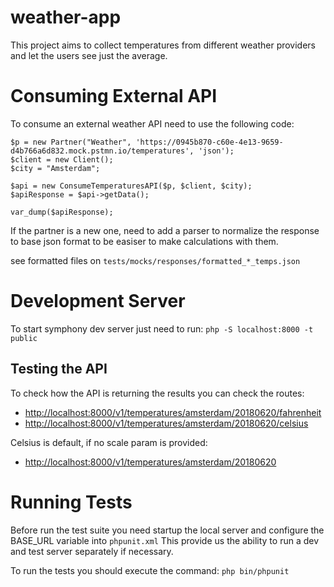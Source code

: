 # weather-app
This project aims to collect temperatures from different weather providers and let the users see just the average.

# Consuming External API
To consume an external weather API need to use the following code:

```
$p = new Partner("Weather", 'https://0945b870-c60e-4e13-9659-d4b766a6d832.mock.pstmn.io/temperatures', 'json');
$client = new Client();
$city = "Amsterdam";

$api = new ConsumeTemperaturesAPI($p, $client, $city);
$apiResponse = $api->getData();

var_dump($apiResponse);
```

If the partner is a new one, need to add a parser to normalize the response to base json format to be easiser to make calculations with them.

see formatted files on `tests/mocks/responses/formatted_*_temps.json`

# Development Server
To start symphony dev server just need to run: `php -S localhost:8000 -t public`

## Testing the API
To check how the API is returning the results you can check the routes: 

* [http://localhost:8000/v1/temperatures/amsterdam/20180620/fahrenheit](http://localhost:8000/v1/temperatures/amsterdam/20180620/fahrenheit)
* [http://localhost:8000/v1/temperatures/amsterdam/20180620/celsius](http://localhost:8000/v1/temperatures/amsterdam/20180620/celsius)

Celsius is default, if no scale param is provided:

* [http://localhost:8000/v1/temperatures/amsterdam/20180620](http://localhost:8000/v1/temperatures/amsterdam/20180620)


# Running Tests
Before run the test suite you need startup the local server and configure the BASE_URL variable into `phpunit.xml`
This provide us the ability to run a dev and test server separately if necessary.

To run the tests you should execute the command: `php bin/phpunit`